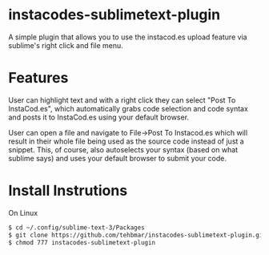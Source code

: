 instacodes-sublimetext-plugin
=============================

A simple plugin that allows you to use the instacod.es upload feature via sublime's right click and file menu.

Features
=============================

User can highlight text and with a right click they can select "Post To InstaCod.es",
which automatically grabs code selection and code syntax and posts it to InstaCod.es
using your default browser.

User can open a file and navigate to File->Post To Instacod.es which will result in
their whole file being used as the source code instead of just a snippet.
This, of course, also autoselects your syntax (based on what sublime says) and uses
your default browser to submit your code.

Install Instrutions
=============================

On Linux

```sh
$ cd ~/.config/sublime-text-3/Packages
$ git clone https://github.com/tehbmar/instacodes-sublimetext-plugin.git
$ chmod 777 instacodes-sublimetext-plugin
```
